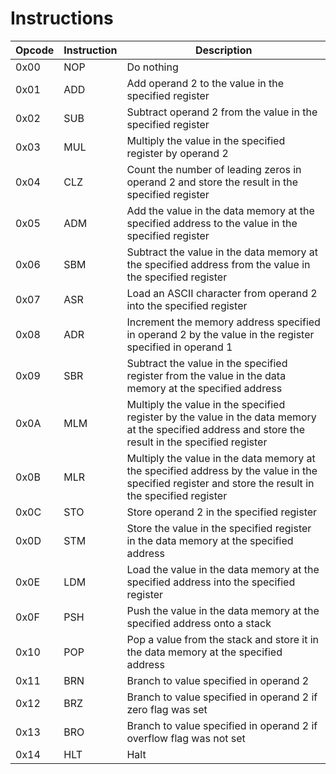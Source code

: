 # Instructions


| Opcode | Instruction | Description                                                                                                            |
|--------|-------------|------------------------------------------------------------------------------------------------------------------------|
| 0x00   | NOP         | Do nothing                                                                                                            |
| 0x01   | ADD         | Add operand 2 to the value in the specified register                                                                  |
| 0x02   | SUB         | Subtract operand 2 from the value in the specified register                                                           |
| 0x03   | MUL         | Multiply the value in the specified register by operand 2                                                             |
| 0x04   | CLZ         | Count the number of leading zeros in operand 2 and store the result in the specified register                        |
| 0x05   | ADM         | Add the value in the data memory at the specified address to the value in the specified register                     |
| 0x06   | SBM         | Subtract the value in the data memory at the specified address from the value in the specified register              |
| 0x07   | ASR         | Load an ASCII character from operand 2 into the specified register                                                    |
| 0x08   | ADR         | Increment the memory address specified in operand 2 by the value in the register specified in operand 1             |
| 0x09   | SBR         | Subtract the value in the specified register from the value in the data memory at the specified address            |
| 0x0A   | MLM         | Multiply the value in the specified register by the value in the data memory at the specified address and store the result in the specified register |
| 0x0B   | MLR         | Multiply the value in the data memory at the specified address by the value in the specified register and store the result in the specified register |
| 0x0C   | STO         | Store operand 2 in the specified register                                                                            |
| 0x0D   | STM         | Store the value in the specified register in the data memory at the specified address                               |
| 0x0E   | LDM         | Load the value in the data memory at the specified address into the specified register                              |
| 0x0F   | PSH         | Push the value in the data memory at the specified address onto a stack                                             |
| 0x10   | POP         | Pop a value from the stack and store it in the data memory at the specified address                                |
| 0x11   | BRN         | Branch to value specified in operand 2                                                                              |
| 0x12   | BRZ         | Branch to value specified in operand 2 if zero flag was set                                                         |
| 0x13   | BRO         | Branch to value specified in operand 2 if overflow flag was not set                                                  |
| 0x14   | HLT         | Halt                                                                                                                |
